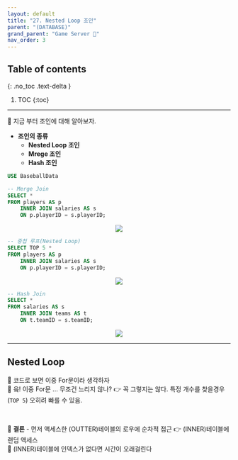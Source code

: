 ```yaml
---
layout: default
title: "27. Nested Loop 조인"
parent: "(DATABASE)"
grand_parent: "Game Server 👾"
nav_order: 3
---
```


## Table of contents
{: .no_toc .text-delta }

1. TOC
{:toc}

---

🚀 지금 부터 조인에 대해 알아보자.

* **조인의 종류**
    * **Nested Loop 조인**
    * **Mrege 조인**
    * **Hash 조인**

```sql
USE BaseballData

-- Merge Join
SELECT *
FROM players AS p
    INNER JOIN salaries AS s
    ON p.playerID = s.playerID;
```

<p align="center">
  <img src="https://taehyungs-programming-blog.github.io/blog/assets/images/database/basic-27-1.png"/>
</p>

```sql
-- 중첩 루프(Nested Loop)
SELECT TOP 5 *
FROM players AS p
    INNER JOIN salaries AS s
    ON p.playerID = s.playerID;
```

<p align="center">
  <img src="https://taehyungs-programming-blog.github.io/blog/assets/images/database/basic-27-2.png"/>
</p>

```sql
-- Hash Join
SELECT *
FROM salaries AS s
    INNER JOIN teams AS t
    ON t.teamID = s.teamID;
```

<p align="center">
  <img src="https://taehyungs-programming-blog.github.io/blog/assets/images/database/basic-27-3.png"/>
</p>

---

## Nested Loop

🚀 코드로 보면 이중 For문이라 생각하자<br>
🚀 읔! 이중 For문 ... 무조건 느리지 않나? 👉 꼭 그렇지는 않다. 특정 개수를 찾을경우(`TOP 5`) 오히려 빠를 수 있음.<br>

<br>

🚀 **결론** - 먼저 액세스한 (OUTTER)테이블의 로우에 순차적 접근 👉 (INNER)테이블에 랜덤 액세스<br>
🚀 (INNER)테이블에 인덱스가 없다면 시간이 오래걸린다<br>